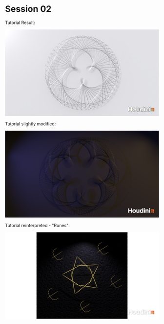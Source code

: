 # Session 02

Tutorial Result:

![](img/Session2_Tutorial.png)

Tutorial slightly modified:

![](img/Session2_modified.png)

Tutorial reinterpreted - "Runes":

![](img/Session2_Runes.png)
